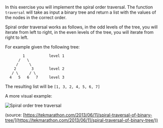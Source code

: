 In this exercise you will implement the spiral order traversal. The function `traversal` will take as input a binary tree and return a list with the values of the nodes in the correct order.

Spiral order traversal works as follows, in the odd levels of the tree, you will iterate from left to right, in the even levels of the tree, you will iterate from right to left.

For example given the following tree:

```
        1           level 1
      /   \     
     /     \
    2       3       level 2
   / \     / \
  4   5   6   7     level 3
```

The resulting list will be `[1, 3, 2, 4, 5, 6, 7]`

A more visual example:

![Spiral order tree traversal](https://tekmarathon.files.wordpress.com/2013/06/spriralbst2.jpg)

(source: [https://tekmarathon.com/2013/06/11/spiral-traversal-of-binary-tree/](https://tekmarathon.com/2013/06/11/spiral-traversal-of-binary-tree/))